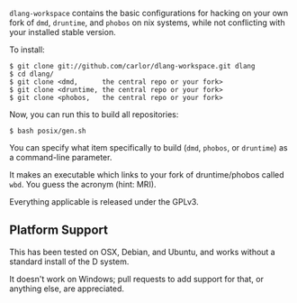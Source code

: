 `dlang-workspace` contains the basic configurations for hacking on your own
fork of `dmd`, `druntime`, and `phobos` on nix systems, while not conflicting
with your installed stable version.

To install:
    
    $ git clone git://github.com/carlor/dlang-workspace.git dlang
    $ cd dlang/
    $ git clone <dmd,      the central repo or your fork>
    $ git clone <druntime, the central repo or your fork>
    $ git clone <phobos,   the central repo or your fork>

Now, you can run this to build all repositories:
    
    $ bash posix/gen.sh

You can specify what item specifically to build (`dmd`, `phobos`, or `druntime`)
as a command-line parameter.

It makes an executable which links to your fork of druntime/phobos called `wbd`.
You guess the acronym (hint: MRI).

Everything applicable is released under the GPLv3.

Platform Support
----------------
This has been tested on OSX, Debian, and Ubuntu, and works without a standard
install of the D system.

It doesn't work on Windows; pull requests to add support for that, or anything
else, are appreciated.

